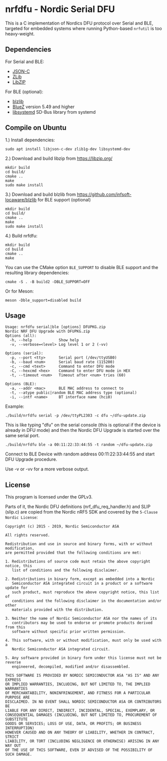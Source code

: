 # nrfdfu - Nordic Serial DFU #

This is a C implementation of Nordics DFU protocol over Serial and BLE, targeted for embedded systems where running Python-based `nrfutil` is too heavy-weight.


## Dependencies ##

For Serial and BLE:

  * [JSON-C](https://github.com/json-c/json-c)
  * [ZLib](https://zlib.net/)
  * [LibZIP](https://libzip.org/)

For BLE (optional):

  * [blzlib](https://github.com/infsoft-locaware/blzlib)
  * [BlueZ](http://www.bluez.org/) version 5.49 and higher
  * [libsystemd](https://www.freedesktop.org/wiki/Software/systemd/) SD-Bus library from systemd


## Compile on Ubuntu ##

1.) Install dependencies:

    sudo apt install libjson-c-dev zlib1g-dev libsystemd-dev

2.) Download and build libzip from https://libzip.org/

    mkdir build
    cd build/
    cmake ..
    make
    sudo make install

3.) Download and build blzlib from https://github.com/infsoft-locaware/blzlib for BLE support (optional)

    mkdir build
    cd build/
    cmake ..
    make
    sudo make install

4.) Build nrfdfu:

    mkdir build
    cd build
    cmake ..
    make

You can use the CMake option `BLE_SUPPORT` to disable BLE support and the resulting
library dependencies:

    cmake -S . -B build2 -DBLE_SUPPORT=OFF

Or for Meson:

	meson -Dble_support=disabled build


## Usage ##
```
Usage: nrfdfu serial|ble [options] DFUPKG.zip
Nordic NRF DFU Upgrade with DFUPKG.zip
Options (all):
  -h, --help            Show help
  -v, --verbose=<level> Log level 1 or 2 (-vv)

Options (serial):
  -p, --port <tty>      Serial port (/dev/ttyUSB0)
  -b, --baud <num>      Serial baud rate (115200)
  -c, --cmd <text>      Command to enter DFU mode
  -C, --hexcmd <hex>    Command to enter DFU mode in HEX
  -t, --timeout <num>   Timeout after <num> tries (60)

Options (BLE):
  -a, --addr <mac>      BLE MAC address to connect to
  -t, --atype public|random BLE MAC address type (optional)
  -i, --intf <name>     BT interface name (hci0)
```

Example:

    ./build/nrfdfu serial -p /dev/ttyPL2303 -c dfu ~/dfu-update.zip

This is like typing "dfu" on the serial console (this is optional if the device is already in DFU mode) and then the Nordic DFU Upgrade is started over the same serial port.

    ./build/nrfdfu ble -a 00:11:22:33:44:55 -t random ~/dfu-update.zip

Connect to BLE Device with random address 00:11:22:33:44:55 and start DFU Upgrade procedure.

Use -v or -vv for a more verbose output.


## License ##

This program is licensed under the GPLv3.

Parts of it, the Nordic DFU definitions (nrf_dfu_req_handler.h) and SLIP (slip.c) are copied from the Nordic nRF5 SDK and covered by the `5-Clause Nordic License`:

```
Copyright (c) 2015 - 2019, Nordic Semiconductor ASA

All rights reserved.

Redistribution and use in source and binary forms, with or without modification,
are permitted provided that the following conditions are met:

1. Redistributions of source code must retain the above copyright notice, this
   list of conditions and the following disclaimer.

2. Redistributions in binary form, except as embedded into a Nordic
   Semiconductor ASA integrated circuit in a product or a software update for
   such product, must reproduce the above copyright notice, this list of
   conditions and the following disclaimer in the documentation and/or other
   materials provided with the distribution.

3. Neither the name of Nordic Semiconductor ASA nor the names of its
   contributors may be used to endorse or promote products derived from this
   software without specific prior written permission.

4. This software, with or without modification, must only be used with a
   Nordic Semiconductor ASA integrated circuit.

5. Any software provided in binary form under this license must not be reverse
   engineered, decompiled, modified and/or disassembled.

THIS SOFTWARE IS PROVIDED BY NORDIC SEMICONDUCTOR ASA "AS IS" AND ANY EXPRESS
OR IMPLIED WARRANTIES, INCLUDING, BUT NOT LIMITED TO, THE IMPLIED WARRANTIES
OF MERCHANTABILITY, NONINFRINGEMENT, AND FITNESS FOR A PARTICULAR PURPOSE ARE
DISCLAIMED. IN NO EVENT SHALL NORDIC SEMICONDUCTOR ASA OR CONTRIBUTORS BE
LIABLE FOR ANY DIRECT, INDIRECT, INCIDENTAL, SPECIAL, EXEMPLARY, OR
CONSEQUENTIAL DAMAGES (INCLUDING, BUT NOT LIMITED TO, PROCUREMENT OF SUBSTITUTE
GOODS OR SERVICES; LOSS OF USE, DATA, OR PROFITS; OR BUSINESS INTERRUPTION)
HOWEVER CAUSED AND ON ANY THEORY OF LIABILITY, WHETHER IN CONTRACT, STRICT
LIABILITY, OR TORT (INCLUDING NEGLIGENCE OR OTHERWISE) ARISING IN ANY WAY OUT
OF THE USE OF THIS SOFTWARE, EVEN IF ADVISED OF THE POSSIBILITY OF SUCH DAMAGE.
```
